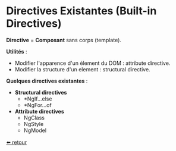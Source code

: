 # Directives Existantes (Built-in Directives)

**Directive** = **Composant** sans corps (template).

**Utilités** :

- Modifier l'apparence d'un élement du DOM : attribute directive.
- Modifier la structure d'un element : structural directive.

**Quelques directives existantes** :

- **Structural directives**
  - \*NgIf...else
  - \*NgFor...of
- **Attribute directives**
  - NgClass
  - NgStyle
  - NgModel

[⬅️ retour](https://rblmdst.github.io/angular-training-gdg-lome/day-3)
